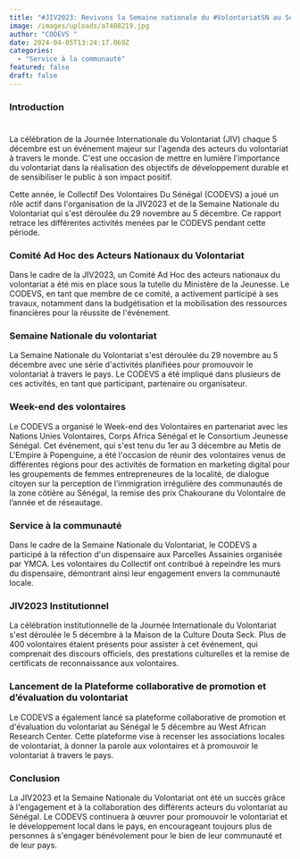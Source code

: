 ```yaml
---
title: "#JIV2023: Revivons la Semaine nationale du #VolontariatSN au Sénégal "
image: /images/uploads/a7408219.jpg
author: "CODEVS "
date: 2024-04-05T13:24:17.069Z
categories:
  - "Service à la communauté"
featured: false
draft: false
---
```


### Introduction
#

La célébration de la Journée Internationale du Volontariat (JIV) chaque 5 décembre est un événement majeur sur l'agenda des acteurs du volontariat à travers le monde. C'est une occasion de mettre en lumière l'importance du volontariat dans la réalisation des objectifs de développement durable et de sensibiliser le public à son impact positif.

Cette année, le Collectif Des Volontaires Du Sénégal (CODEVS) a joué un rôle actif dans l'organisation de la JIV2023 et de la Semaine Nationale du Volontariat qui s'est déroulée du 29 novembre au 5 décembre. Ce rapport retrace les différentes activités menées par le CODEVS pendant cette période.


### Comité Ad Hoc des Acteurs Nationaux du Volontariat 

Dans le cadre de la JIV2023, un Comité Ad Hoc des acteurs nationaux du volontariat a été mis en place sous la tutelle du Ministère de la Jeunesse. Le CODEVS, en tant que membre de ce comité, a activement participé à ses travaux, notamment dans la budgétisation et la mobilisation des ressources financières pour la réussite de l'événement.

### Semaine Nationale du volontariat

La Semaine Nationale du Volontariat s'est déroulée du 29 novembre au 5 décembre avec une série d'activités planifiées pour promouvoir le volontariat à travers le pays. Le CODEVS a été impliqué dans plusieurs de ces activités, en tant que participant, partenaire ou organisateur.

### Week-end des volontaires

Le CODEVS a organisé le Week-end des Volontaires en partenariat avec les Nations Unies Volontaires, Corps Africa Sénégal et le Consortium Jeunesse Sénégal. Cet événement, qui s'est tenu du 1er au 3 décembre au Metis de L'Empire à Popenguine, a été l'occasion de réunir des volontaires venus de différentes régions pour des activités de formation en marketing digital pour les groupements de femmes entrepreneures de la localité, de dialogue citoyen sur la perception de l’immigration irrégulière des communautés de la zone côtière au Sénégal, la remise des prix Chakourane du Volontaire de l’année et de réseautage.

### Service à la communauté

Dans le cadre de la Semaine Nationale du Volontariat, le CODEVS a participé à la réfection d'un dispensaire aux Parcelles Assainies organisée par YMCA. Les volontaires du Collectif ont contribué à repeindre les murs du dispensaire, démontrant ainsi leur engagement envers la communauté locale.

### JIV2023 Institutionnel

La célébration institutionnelle de la Journée Internationale du Volontariat s'est déroulée le 5 décembre à la Maison de la Culture Douta Seck. Plus de 400 volontaires étaient présents pour assister à cet événement, qui comprenait des discours officiels, des prestations culturelles et la remise de certificats de reconnaissance aux volontaires.

### Lancement de la Plateforme collaborative de promotion et d’évaluation du volontariat

Le CODEVS a également lancé sa plateforme collaborative de promotion et d'évaluation du volontariat au Sénégal le 5 décembre au West African Research Center. Cette plateforme vise à recenser les associations locales de volontariat, à donner la parole aux volontaires et à promouvoir le volontariat à travers le pays.

### Conclusion

La JIV2023 et la Semaine Nationale du Volontariat ont été un succès grâce à l'engagement et à la collaboration des différents acteurs du volontariat au Sénégal. Le CODEVS continuera à œuvrer pour promouvoir le volontariat et le développement local dans le pays, en encourageant toujours plus de personnes à s'engager bénévolement pour le bien de leur communauté et de leur pays.
